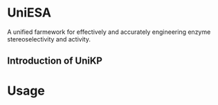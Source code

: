 # UniESA
A unified farmework for effectively and accurately engineering enzyme stereoselectivity and  activity.  

## Introduction of UniKP

# Usage
